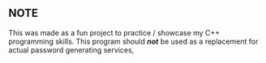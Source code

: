 ## NOTE
This was made as a fun project to practice / showcase my C++ programming skills.
This program should ***not*** be used as a replacement for actual password generating services,
